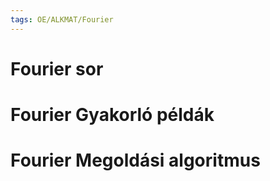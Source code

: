 ```yaml
---
tags: OE/ALKMAT/Fourier 
---
```


# Fourier sor

# Fourier Gyakorló példák

# Fourier Megoldási algoritmus

